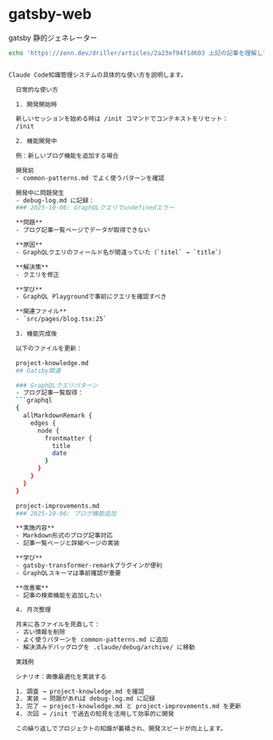 # gatsby-web
gatsby 静的ジェネレーター 


```bash
echo 'https://zenn.dev/driller/articles/2a23ef94f1d603 上記の記事を理解して、今作っているリポジトリに対しても同じファイル構成で作って。' | claude
```


```bash

Claude Code知識管理システムの具体的な使い方を説明します。

  日常的な使い方

  1. 開発開始時

  新しいセッションを始める時は /init コマンドでコンテキストをリセット：
  /init

  2. 機能開発中

  例：新しいブログ機能を追加する場合

  開発前
  - common-patterns.md でよく使うパターンを確認

  開発中に問題発生
  - debug-log.md に記録：
  ### 2025-10-06: GraphQLクエリでundefinedエラー

  **問題**
  - ブログ記事一覧ページでデータが取得できない

  **原因**
  - GraphQLクエリのフィールド名が間違っていた（`titel` → `title`）

  **解決策**
  - クエリを修正

  **学び**
  - GraphQL Playgroundで事前にクエリを確認すべき

  **関連ファイル**
  - `src/pages/blog.tsx:25`

  3. 機能完成後

  以下のファイルを更新：

  project-knowledge.md
  ## Gatsby関連

  ### GraphQLクエリパターン
  - ブログ記事一覧取得：
  ```graphql
  {
    allMarkdownRemark {
      edges {
        node {
          frontmatter {
            title
            date
          }
        }
      }
    }
  }

  project-improvements.md
  ### 2025-10-06: ブログ機能追加

  **実施内容**
  - Markdown形式のブログ記事対応
  - 記事一覧ページと詳細ページの実装

  **学び**
  - gatsby-transformer-remarkプラグインが便利
  - GraphQLスキーマは事前確認が重要

  **改善案**
  - 記事の検索機能を追加したい

  4. 月次整理

  月末に各ファイルを見直して：
  - 古い情報を削除
  - よく使うパターンを common-patterns.md に追加
  - 解決済みデバッグログを .claude/debug/archive/ に移動

  実践例

  シナリオ：画像最適化を実装する

  1. 調査 → project-knowledge.md を確認
  2. 実装 → 問題があれば debug-log.md に記録
  3. 完了 → project-knowledge.md と project-improvements.md を更新
  4. 次回 → /init で過去の知見を活用して効率的に開発

  この繰り返しでプロジェクトの知識が蓄積され、開発スピードが向上します。
```
